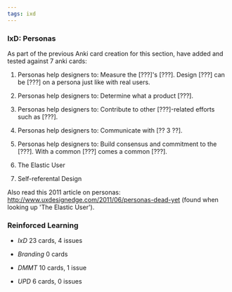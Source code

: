 ```yaml
---
tags: ixd
---
```


### IxD: Personas

As part of the previous Anki card creation for this section, have added and tested against 7 anki cards:

1. Personas help designers to: Measure the [???]'s [???]. Design [???] can be [???] on a persona just like with real users.

2. Personas help designers to: Determine what a product [???].

3. Personas help designers to: Contribute to other [???]-related efforts such as [???].

4. Personas help designers to: Communicate with [?? 3 ??].

5. Personas help designers to: Build consensus and commitment to the [???]. With a common [???] comes a common [???].

6. The Elastic User

7. Self-referental Design

Also read this 2011 article on personas:
http://www.uxdesignedge.com/2011/06/personas-dead-yet (found when looking up 'The Elastic User').

### Reinforced Learning 

* *IxD* 23 cards, 4 issues

* *Branding* 0 cards

* *DMMT* 10 cards, 1 issue

* *UPD* 6 cards, 0 issues
